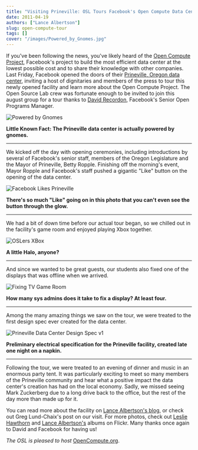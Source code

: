 ```yaml
---
title: "Visiting Prineville: OSL Tours Facebook's Open Compute Data Center"
date: 2011-04-19
authors: ["Lance Albertson"]
slug: open-compute-tour
tags: []
cover: "/images/Powered_by_Gnomes.jpg"
---
```


If you've been following the news, you've likely heard of the [Open Compute Project](http://opencompute.org/),
Facebook's project to build the most efficient data center at the lowest possible cost and to share their knowledge with
other companies. Last Friday, Facebook opened the doors of their
[Prineville, Oregon data center](https://www.facebook.com/prinevilledatacenter), inviting a host of dignitaries and
members of the press to tour this newly opened facility and learn more about the Open Compute Project. The Open Source
Lab crew was fortunate enough to be invited to join this august group for a tour thanks to
[David Recordon](http://davidrecordon.com/), Facebook's Senior Open Programs Manager.

![Powered by Gnomes](/images/Powered_by_Gnomes.jpg)

**Little Known Fact: The Prineville data center is actually powered by gnomes.**

---

We kicked off the day with opening ceremonies, including introductions by several of Facebook's senior staff, members of
the Oregon Legislature and the Mayor of Prineville, Betty Ropple. Finishing off the morning's event, Mayor Ropple and
Facebook's staff pushed a gigantic "Like" button on the opening of the data center.

![Facebook Likes Prineville](/images/Facebook_Likes_Prineville.jpg)

**There's so much "Like" going on in this photo that you can't even see the button through the glow.**

---

We had a bit of down time before our actual tour began, so we chilled out in the facility's game room and enjoyed
playing Xbox together.

![OSLers XBox](/images/OSLers_XBOX.jpg)

**A little Halo, anyone?**

---

And since we wanted to be great guests, our students also fixed one of the displays that was offline when we arrived.

![Fixing TV Game Room](/images/Fixing_TV_Game_Room.jpg)

**How many sys admins does it take to fix a display? At least four.**

---

Among the many amazing things we saw on the tour, we were treated to the first design spec ever created for the data
center.

![Prineville Data Center Design Spec v1](/images/Prineville_Data_Center_Design_Spec_v1.jpg)

**Preliminary electrical specification for the Prineville facility, created late one night on a napkin.**

---

Following the tour, we were treated to an evening of dinner and music in an enormous party tent. It was particularly
exciting to meet so many members of the Prineville community and hear what a positive impact the data center's creation
has had on the local economy. Sadly, we missed seeing Mark Zuckerberg due to a long drive back to the office, but the
rest of the day more than made up for it.

You can read more about the facility on
[Lance Albertson's blog](http://www.lancealbertson.com/2011/04/facebook-prineville-datacenter/), or check out Greg
Lund-Chaix's post on our visit. For more photos, check out
[Leslie Hawthorn](http://www.flickr.com/photos/lesliehawthorn/sets/72157626533387248/) and
[Lance Albertson's](http://www.flickr.com/photos/ramereth/sets/72157626388292459/) albums on Flickr. Many thanks once
again to David and Facebook for having us!

_The OSL is pleased to host_ [OpenCompute.org](http://opencompute.org/).

